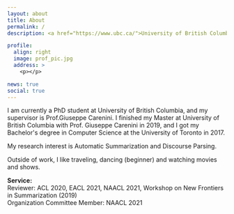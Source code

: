 ```yaml
---
layout: about
title: About
permalink: /
description: <a href="https://www.ubc.ca/">University of British Columbia</a>

profile:
  align: right
  image: prof_pic.jpg
  address: >
    <p></p>

news: true
social: true
---
```


I am currently a PhD student at University of British Columbia, and my supervisor is Prof.Giuseppe Carenini. I finished my Master at University of British Columbia with Prof. Giuseppe Carenini in 2019, and I got my Bachelor's degree in Computer Science at the University of Toronto in 2017. 

My research interest is Automatic Summarization and Discourse Parsing.

Outside of work, I like traveling, dancing (beginner) and watching movies and shows.

**Service:**\
Reviewer: ACL 2020, EACL 2021, NAACL 2021, Workshop on New Frontiers in Summarization (2019)\
Organization Committee Member: NAACL 2021
